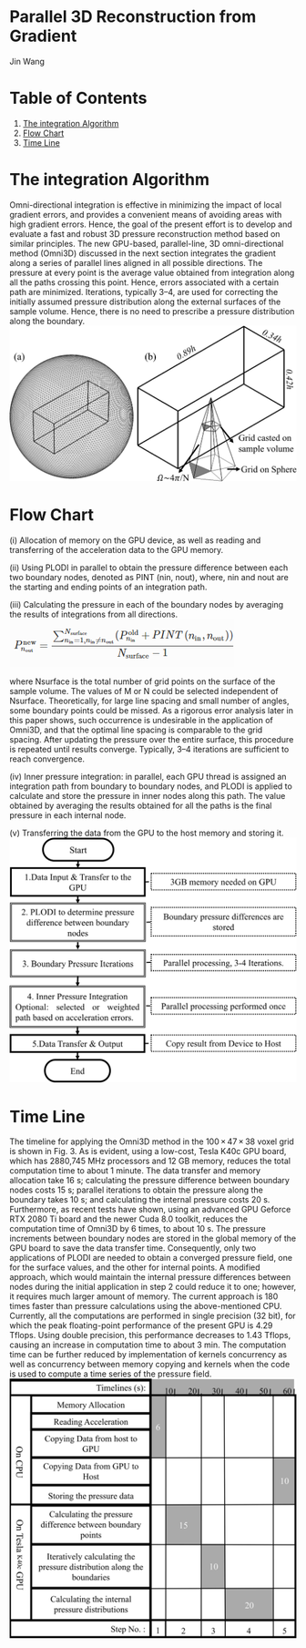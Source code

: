 # Parallel 3D Reconstruction from Gradient

Jin Wang

# Table of Contents
1. [The integration Algorithm](README.md#The-integration-Algorithm)
2. [Flow Chart](README.md#Flow-Char)
3. [Time Line ](README.md#Time-Line)

# The integration Algorithm
Omni-directional integration is effective in minimizing the impact of local gradient errors, and provides a convenient means of avoiding areas with high gradient errors. Hence, the goal of the present effort is to develop and evaluate a fast and robust 3D pressure reconstruction method based on similar principles. The new GPU-based, parallel-line, 3D omni-directional method (Omni3D) discussed in the next section integrates the gradient along a series of parallel lines aligned in all possible directions. The pressure at every point is the average value obtained from integration along all the paths crossing this point. Hence, errors associated with a certain path are minimized. Iterations, typically 3–4, are used for correcting the initially assumed pressure distribution along the external surfaces of the sample volume. Hence, there is no need to prescribe a pressure distribution along the boundary.
![Reading Input File](pic/skematic.png)

# Flow Chart
(i)
Allocation of memory on the GPU device, as well as reading and transferring of the acceleration data to the GPU memory.

(ii)
Using PLODI in parallel to obtain the pressure difference between each two boundary nodes, denoted as PINT (nin, nout), where, nin and nout are the starting and ending points of an integration path.

(iii)
Calculating the pressure in each of the boundary nodes by averaging the results of integrations from all directions.
![Reading Input File](pic/formulainteration.PNG)

where Nsurface is the total number of grid points on the surface of the sample volume. The values of M or N could be selected independent of Nsurface. Theoretically, for large line spacing and small number of angles, some boundary points could be missed. As a rigorous error analysis later in this paper shows, such occurrence is undesirable in the application of Omni3D, and that the optimal line spacing is comparable to the grid spacing. After updating the pressure over the entire surface, this procedure is repeated until results converge. Typically, 3–4 iterations are sufficient to reach convergence.
 
(iv)
Inner pressure integration: in parallel, each GPU thread is assigned an integration path from boundary to boundary nodes, and PLODI is applied to calculate and store the pressure in inner nodes along this path. The value obtained by averaging the results obtained for all the paths is the final pressure in each internal node.

 
(v)
Transferring the data from the GPU to the host memory and storing it.
![Reading Input File](pic/flowchart.png)

# Time Line
The timeline for applying the Omni3D method in the 100 × 47 × 38 voxel grid is shown in Fig. 3. As is evident, using a low-cost, Tesla K40c GPU board, which has 2880,745 MHz processors and 12 GB memory, reduces the total computation time to about 1 minute. The data transfer and memory allocation take 16 s; calculating the pressure difference between boundary nodes costs 15 s; parallel iterations to obtain the pressure along the boundary takes 10 s; and calculating the internal pressure costs 20 s. Furthermore, as recent tests have shown, using an advanced GPU Geforce RTX 2080 Ti board and the newer Cuda 8.0 toolkit, reduces the computation time of Omni3D by 6 times, to about 10 s. The pressure increments between boundary nodes are stored in the global memory of the GPU board to save the data transfer time. Consequently, only two applications of PLODI are needed to obtain a converged pressure field, one for the surface values, and the other for internal points. A modified approach, which would maintain the internal pressure differences between nodes during the initial application in step 2 could reduce it to one; however, it requires much larger amount of memory. The current approach is 180 times faster than pressure calculations using the above-mentioned CPU. Currently, all the computations are performed in single precision (32 bit), for which the peak floating-point performance of the present GPU is 4.29 Tflops. Using double precision, this performance decreases to 1.43 Tflops, causing an increase in computation time to about 3 min. The computation time can be further reduced by implementation of kernels concurrency as well as concurrency between memory copying and kernels when the code is used to compute a time series of the pressure field.
![Reading Input File](pic/timeline.png)



